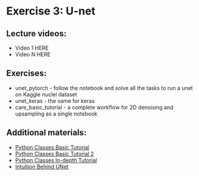 # Exercise 3: U-net

## Lecture videos:

 * Video 1 HERE
 * Video N HERE


## Exercises:
* unet_pytorch - follow the notebook and solve all the tasks to run a unet on Kaggle nuclei dataset
* unet_keras - the same for keras
* care_basic_tutorial - a complete workflow for 2D denoising and upsampling as a single notebook 

## Additional materials:

 * [Python Classes Basic Tutorial](https://www.w3schools.com/python/python_classes.asp)
 * [Python Classes Basic Tutorial 2](https://www.learnpython.org/en/Classes_and_Objects)
 * [Python Classes In-depth Tutorial](https://jeffknupp.com/blog/2014/06/18/improve-your-python-python-classes-and-object-oriented-programming/)
 * [Intuition Behind UNet](https://towardsdatascience.com/u-net-b229b32b4a71)
